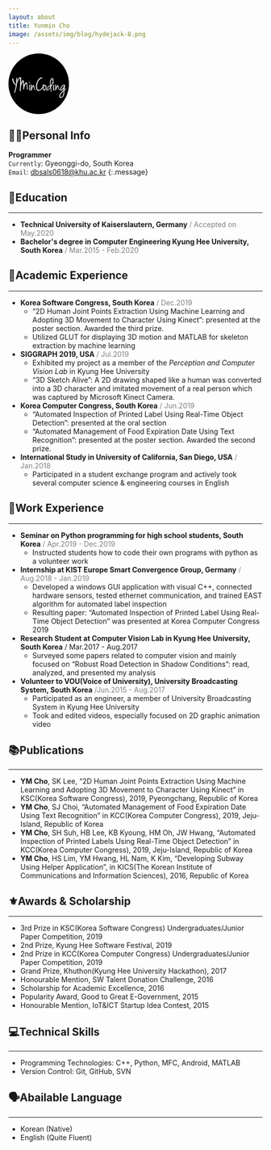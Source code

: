 ```yaml
---
layout: about
title: Yunmin Cho
image: /assets/img/blog/hydejack-8.png
---
```

<style type="text/css">
    .box{
        align: center;
        width: 120px; height: 120px;
        border-radius: 70%; overflow: hidden;
    }
    .profile{
        width: 100%; height: 100%;
        object-fit: cover;
    }
</style>
<div class="box">
    <img class="profile" src="/assets/icons/icon@0,75x.png">
</div>

🙋‍♀️Personal Info
----------------
__Programmer__  
`Currently`:  Gyeonggi-do, South Korea  
`Email`: dbsals0618@khu.ac.kr
{:.message}

🏫Education
------------
* * *
* __Technical University of Kaiserslautern, Germany__ <span style="color: gray">/ Accepted on May.2020</span>  
* __Bachelor's degree in Computer Engineering Kyung Hee University, South Korea__ <span style="color: gray">/ Mar.2015 - Feb.2020</span>  

📌Academic Experience
----------------------
* * *
* __Korea Software Congress, South Korea__ <span style="color: gray">/ Dec.2019</span>
    - <span style="color: var(--highlight-color)">“2D Human Joint Points Extraction Using Machine Learning and Adopting 3D Movement to  Character Using Kinect”</span>: presented at the poster section. <span style="color: var(--highlight-color)">Awarded the third prize.</span>   
    - Utilized GLUT for displaying 3D motion and MATLAB for skeleton extraction by machine learning  
* __SIGGRAPH 2019, USA__ <span style="color: gray">/ Jul.2019</span>
    - Exhibited my project as a member of the *Perception and Computer Vision Lab* in Kyung Hee University
    - <span style="color: var(--highlight-color)">“3D Sketch Alive”</span>: A 2D drawing shaped like a human was converted into a 3D character and imitated movement of a real person which was captured by Microsoft Kinect Camera.
* __Korea Computer Congress, South Korea__ <span style="color: gray">/ Jun.2019</span>  
    - <span style="color: var(--highlight-color)">“Automated Inspection of Printed Label Using Real-Time Object Detection”</span>: presented at the oral section  
    - <span style="color: var(--highlight-color)">“Automated Management of Food Expiration Date Using Text Recognition”</span>: presented at the poster section. <span style="color: var(--highlight-color)">Awarded the second prize.</span>  
* __International Study in University of California, San Diego, USA__ <span style="color: gray">/ Jan.2018</span>  
    - Participated in a student exchange program and actively took several computer science & engineering courses in English  

📌Work Experience
------------------
* * *
* __Seminar on Python programming for high school students, South Korea__ <span style="color: gray">/ Apr.2019 - Dec.2019</span>  
    - Instructed students how to code their own programs with python as a volunteer work  
* __Internship at KIST Europe Smart Convergence Group, Germany__ <span style="color: gray">/ Aug.2018 - Jan.2019</span>  
    - Developed a windows GUI application with visual C++, connected hardware sensors, tested ethernet communication, and trained EAST algorithm for automated label inspection  
    - Resulting paper: <span style="color: var(--highlight-color)">“Automated Inspection of Printed Label Using Real-Time Object Detection”</span> was presented at Korea Computer Congress 2019  
* __Research Student at Computer Vision Lab in Kyung Hee University, South Korea__ <span sytle="color: gray">/ Mar.2017 - Aug.2017</span>
    - Surveyed some papers related to computer vision and mainly focused on “Robust Road Detection in
Shadow Conditions”: read, analyzed, and presented my analysis  
* __Volunteer to VOU(Voice of University), University Broadcasting System, South Korea__ <span style="color: gray">/Jun.2015 - Aug.2017</span>  
    - Participated as an engineer, a member of University Broadcasting System in Kyung Hee University  
    - Took and edited videos, especially focused on 2D graphic animation video  

📚Publications
---------------
* * *
* __YM Cho__, SK Lee, <span style="color: var(--highlight-color)">“2D Human Joint Points Extraction Using Machine Learning and Adopting 3D
Movement to Character Using Kinect”</span> in KSC(Korea Software Congress), 2019, Pyeongchang,
Republic of Korea  
* __YM Cho__, SJ Choi, <span style="color: var(--highlight-color)">“Automated Management of Food Expiration Date Using Text Recognition”</span> in
KCC(Korea Computer Congress), 2019, Jeju-Island, Republic of Korea  
* __YM Cho__, SH Suh, HB Lee, KB Kyoung, HM Oh, JW Hwang, <span style="color: var(--highlight-color)">“Automated Inspection of Printed Labels
Using Real-Time Object Detection”</span> in KCC(Korea Computer Congress), 2019, Jeju-Island, Republic
of Korea  
* __YM Cho__, HS Lim, YM Hwang, HL Nam, K Kim, <span style="color: var(--highlight-color)">“Developing Subway Using Helper Application”</span>, in
KICS(The Korean Institute of Communications and Information Sciences), 2016, Republic of Korea  

⚜️Awards & Scholarship
----------------------
* * *
* 3rd Prize in KSC(Korea Software Congress) Undergraduates/Junior Paper Competition, 2019  
* 2nd Prize, Kyung Hee Software Festival, 2019  
* 2nd Prize in KCC(Korea Computer Congress) Undergraduates/Junior Paper Competition, 2019  
* Grand Prize, Khuthon(Kyung Hee University Hackathon), 2017  
* Honourable Mention, SW Talent Donation Challenge, 2016  
* Scholarship for Academic Excellence, 2016  
* Popularity Award, Good to Great E-Government, 2015  
* Honourable Mention, IoT&ICT Startup Idea Contest, 2015  

💻Technical Skills
-------------------
* * *
- Programming Technologies: C++, Python, MFC, Android, MATLAB  
- Version Control: Git, GitHub, SVN  

🗣Abailable Language
--------------------
* * *
- Korean (Native)  
- English (Quite Fluent)  
